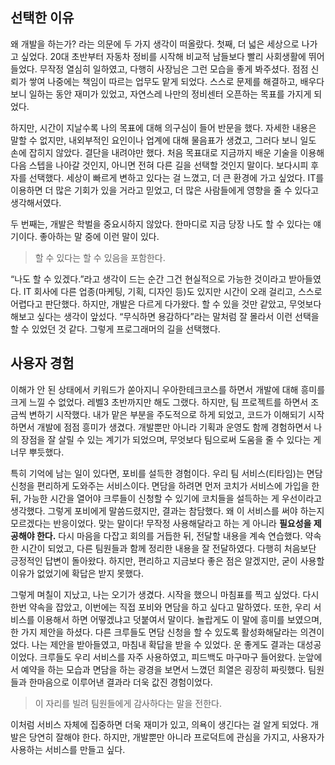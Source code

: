 ## 선택한 이유

왜 개발을 하는가? 라는 의문에 두 가지 생각이 떠올랐다. 첫째, 더 넓은 세상으로 나가고 싶었다. 20대 초반부터 자동차 정비를 시작해 비교적 남들보다 빨리 사회생활에 뛰어들었다. 무작정 열심히 일하였고, 다행히 사장님은 그런 모습을 좋게 봐주셨다. 점점 신뢰가 쌓여 나중에는 책임이 따르는 업무도 맡게 되었다. 스스로 문제를 해결하고, 배우다 보니 일하는 동안 재미가 있었고, 자연스레 나만의 정비센터 오픈하는 목표를 가지게 되었다.

하지만, 시간이 지날수록 나의 목표에 대해 의구심이 들어 반문을 했다. 자세한 내용은 말할 수 없지만, 내외부적인 요인이나 업계에 대해 물음표가 생겼고, 그러다 보니 일도 손에 잡히지 않았다. 결단을 내려야만 했다. 처음 목표대로 지금까지 배운 기술을 이용해 다음 스텝을 나아갈 것인지, 아니면 전혀 다른 길을 선택할 것인지 말이다. 보다시피 후자를 선택했다. 세상이 빠르게 변하고 있다는 걸 느꼈고, 더 큰 환경에 가고 싶었다. IT를 이용하면 더 많은 기회가 있을 거라고 믿었고, 더 많은 사람들에게 영향을 줄 수 있다고 생각해서였다.

두 번째는, 개발은 학벌을 중요시하지 않았다. 한마디로 지금 당장 나도 할 수 있다는 얘기이다. 좋아하는 말 중에 이런 말이 있다.

> 할 수 있다는 할 수 있음을 포함한다.

“나도 할 수 있겠다.”라고 생각이 드는 순간 그건 현실적으로 가능한 것이라고 받아들였다. IT 회사에 다른 업종(마케팅, 기획, 디자인 등)도 있지만 시간이 오래 걸리고, 스스로 어렵다고 판단했다. 하지만, 개발은 다르게 다가왔다. 할 수 있을 것만 같았고, 무엇보다 해보고 싶다는 생각이 앞섰다. “무식하면 용감하다”라는 말처럼 잘 몰라서 이런 선택을 할 수 있었던 것 같다. 그렇게 프로그래머의 길을 선택했다.

## 사용자 경험

이해가 안 된 상태에서 키워드가 쏟아지니 우아한테크코스를 하면서 개발에 대해 흥미를 크게 느낄 수 없었다. 레벨3 초반까지만 해도 그랬다. 하지만, 팀 프로젝트를 하면서 조금씩 변하기 시작했다. 내가 맡은 부분을 주도적으로 하게 되었고, 코드가 이해되기 시작하면서 개발에 점점 흥미가 생겼다. 개발뿐만 아니라 기획과 운영도 함께 경험하면서 나의 장점을 잘 살릴 수 있는 계기가 되었으며, 무엇보다 팀으로써 도움을 줄 수 있다는 게 너무 뿌듯했다.

특히 기억에 남는 일이 있다면, 포비를 설득한 경험이다. 우리 팀 서비스(티타임)는 면담 신청을 편리하게 도와주는 서비스이다. 면담을 하려면 먼저 코치가 서비스에 가입을 한 뒤, 가능한 시간을 열어야 크루들이 신청할 수 있기에 코치들을 설득하는 게 우선이라고 생각했다. 그렇게 포비에게 말씀드렸지만, 결과는 참담했다. 왜 이 서비스를 써야 하는지 모르겠다는 반응이었다. 맞는 말이다! 무작정 사용해달라고 하는 게 아니라 **필요성을 제공해야 한다.**
다시 마음을 다잡고 회의를 거듭한 뒤, 전달할 내용을 계속 연습했다. 약속한 시간이 되었고, 다른 팀원들과 함께 정리한 내용을 잘 전달하였다. 다행히 처음보단 긍정적인 답변이 돌아왔다. 하지만, 편리하고 지금보다 좋은 점은 알겠지만, 굳이 사용할 이유가 없었기에 확답은 받지 못했다.

그렇게 며칠이 지났고, 나는 오기가 생겼다. 시작을 했으니 마침표를 찍고 싶었다. 다시 한번 약속을 잡았고, 이번에는 직접 포비와 면담을 하고 싶다고 말하였다. 또한, 우리 서비스를 이용해서 하면 어떻겠냐고 덧붙여서 말이다. 놀랍게도 이 말에 흥미를 보였으며, 한 가지 제안을 하셨다. 다른 크루들도 면담 신청을 할 수 있도록 활성화해달라는 의견이었다. 나는 제안을 받아들였고, 마침내 확답을 받을 수 있었다. 운 좋게도 결과는 대성공이었다. 크루들도 우리 서비스를 자주 사용하였고, 피드백도 마구마구 들어왔다. 눈앞에서 예약을 하는 모습과 면담을 하는 광경을 보면서 느꼈던 희열은 굉장히 짜릿했다. 팀원들과 한마음으로 이루어낸 결과라 더욱 값진 경험이었다.

> 이 자리를 빌려 팀원들에게 감사하다는 말을 전한다.

이처럼 서비스 자체에 집중하면 더욱 재미가 있고, 의욕이 생긴다는 걸 알게 되었다. 개발은 당연히 잘해야 한다. 하지만, 개발뿐만 아니라 프로덕트에 관심을 가지고, 사용자가 사용하는 서비스를 만들고 싶다.
